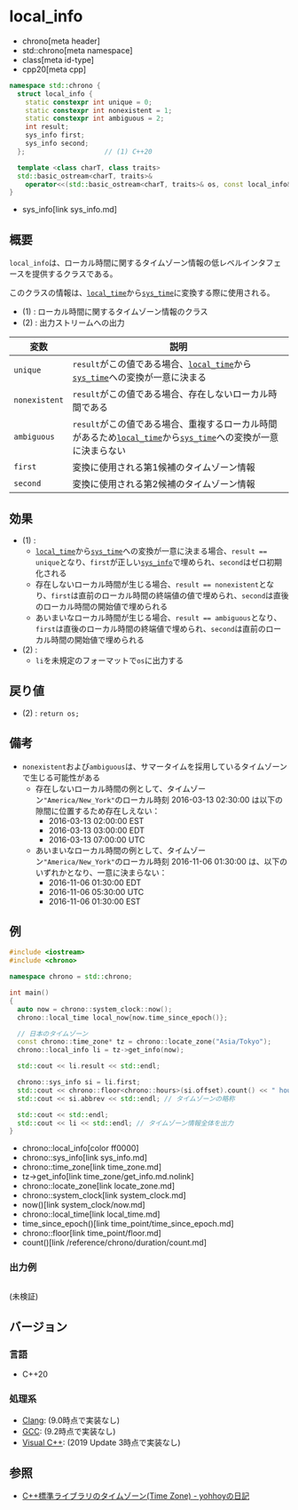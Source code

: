 # local_info
* chrono[meta header]
* std::chrono[meta namespace]
* class[meta id-type]
* cpp20[meta cpp]

```cpp
namespace std::chrono {
  struct local_info {
    static constexpr int unique = 0;
    static constexpr int nonexistent = 1;
    static constexpr int ambiguous = 2;
    int result;
    sys_info first;
    sys_info second;
  };                    // (1) C++20

  template <class charT, class traits>
  std::basic_ostream<charT, traits>&
    operator<<(std::basic_ostream<charT, traits>& os, const local_info& li); // (2)
}
```
* sys_info[link sys_info.md]

## 概要
`local_info`は、ローカル時間に関するタイムゾーン情報の低レベルインタフェースを提供するクラスである。

このクラスの情報は、[`local_time`](local_time.md)から[`sys_time`](sys_time.md)に変換する際に使用される。

- (1) : ローカル時間に関するタイムゾーン情報のクラス
- (2) : 出力ストリームへの出力


| 変数 | 説明 |
|------|------|
| `unique` | `result`がこの値である場合、[`local_time`](local_time.md)から[`sys_time`](sys_time.md)への変換が一意に決まる |
| `nonexistent` | `result`がこの値である場合、存在しないローカル時間である |
| `ambiguous`   | `result`がこの値である場合、重複するローカル時間があるため[`local_time`](local_time.md)から[`sys_time`](sys_time.md)への変換が一意に決まらない |
| `first`       | 変換に使用される第1候補のタイムゾーン情報 |
| `second`      | 変換に使用される第2候補のタイムゾーン情報 |


## 効果
- (1) :
    - [`local_time`](local_time.md)から[`sys_time`](sys_time.md)への変換が一意に決まる場合、`result == unique`となり、`first`が正しい[`sys_info`](sys_info.md)で埋められ、`second`はゼロ初期化される
    - 存在しないローカル時間が生じる場合、`result == nonexistent`となり、`first`は直前のローカル時間の終端値の値で埋められ、`second`は直後のローカル時間の開始値で埋められる
    - あいまいなローカル時間が生じる場合、`result == ambiguous`となり、`first`は直後のローカル時間の終端値で埋められ、`second`は直前のローカル時間の開始値で埋められる
- (2) :
    - `li`を未規定のフォーマットで`os`に出力する


## 戻り値
- (2) : `return os;`


## 備考
- `nonexistent`および`ambiguous`は、サマータイムを採用しているタイムゾーンで生じる可能性がある
    - 存在しないローカル時間の例として、タイムゾーン`"America/New_York"`のローカル時刻 2016-03-13 02:30:00 は以下の隙間に位置するため存在しえない：
        - 2016-03-13 02:00:00 EST
        - 2016-03-13 03:00:00 EDT
        - 2016-03-13 07:00:00 UTC
    - あいまいなローカル時間の例として、タイムゾーン`"America/New_York"`のローカル時刻 2016-11-06 01:30:00 は、以下のいずれかとなり、一意に決まらない：
        - 2016-11-06 01:30:00 EDT
        - 2016-11-06 05:30:00 UTC
        - 2016-11-06 01:30:00 EST


## 例
```cpp example
#include <iostream>
#include <chrono>

namespace chrono = std::chrono;

int main()
{
  auto now = chrono::system_clock::now();
  chrono::local_time local_now{now.time_since_epoch()};

  // 日本のタイムゾーン
  const chrono::time_zone* tz = chrono::locate_zone("Asia/Tokyo");
  chrono::local_info li = tz->get_info(now);

  std::cout << li.result << std::endl;

  chrono::sys_info si = li.first;
  std::cout << chrono::floor<chrono::hours>(si.offset).count() << " hours" << std::endl; // UTCタイムゾーンからの差分時間
  std::cout << si.abbrev << std::endl; // タイムゾーンの略称

  std::cout << std::endl;
  std::cout << li << std::endl; // タイムゾーン情報全体を出力
}
```
* chrono::local_info[color ff0000]
* chrono::sys_info[link sys_info.md]
* chrono::time_zone[link time_zone.md]
* tz->get_info[link time_zone/get_info.md.nolink]
* chrono::locate_zone[link locate_zone.md]
* chrono::system_clock[link system_clock.md]
* now()[link system_clock/now.md]
* chrono::local_time[link local_time.md]
* time_since_epoch()[link time_point/time_since_epoch.md]
* chrono::floor[link time_point/floor.md]
* count()[link /reference/chrono/duration/count.md]

### 出力例
```
```

(未検証)

## バージョン
### 言語
- C++20

### 処理系
- [Clang](/implementation.md#clang): (9.0時点で実装なし)
- [GCC](/implementation.md#gcc): (9.2時点で実装なし)
- [Visual C++](/implementation.md#visual_cpp): (2019 Update 3時点で実装なし)


## 参照
- [C++標準ライブラリのタイムゾーン(Time Zone) - yohhoyの日記](https://yohhoy.hatenadiary.jp/entry/20180326/p1)
